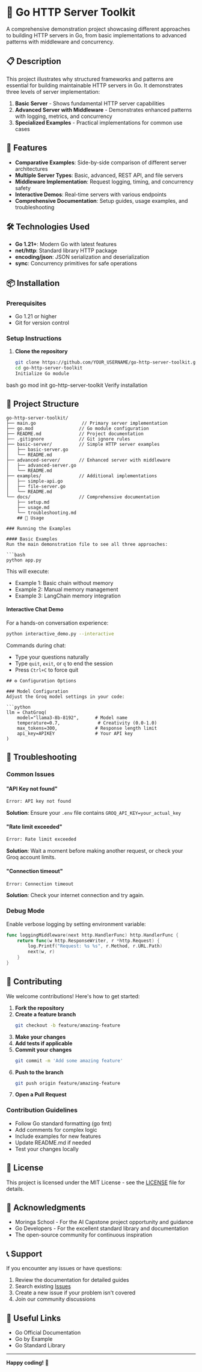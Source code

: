 # 🚀 Go HTTP Server Toolkit

A comprehensive demonstration project showcasing different approaches to building HTTP servers in Go, from basic implementations to advanced patterns with middleware and concurrency.

## 📋 Description

This project illustrates why structured frameworks and patterns are essential for building maintainable HTTP servers in Go. It demonstrates three levels of server implementation:

1. **Basic Server** - Shows fundamental HTTP server capabilities
2. **Advanced Server with Middleware** - Demonstrates enhanced patterns with logging, metrics, and concurrency
3. **Specialized Examples** - Practical implementations for common use cases

## 🚀 Features

- **Comparative Examples**: Side-by-side comparison of different server architectures
- **Multiple Server Types**: Basic, advanced, REST API, and file servers
- **Middleware Implementation**: Request logging, timing, and concurrency safety
- **Interactive Demos**: Real-time servers with various endpoints
- **Comprehensive Documentation**: Setup guides, usage examples, and troubleshooting

## 🛠️ Technologies Used

- **Go 1.21+**: Modern Go with latest features
- **net/http**: Standard library HTTP package
- **encoding/json**: JSON serialization and deserialization
- **sync**: Concurrency primitives for safe operations

## 📦 Installation

### Prerequisites

- Go 1.21 or higher
- Git for version control

### Setup Instructions

1. **Clone the repository**
   ```bash
   git clone https://github.com/YOUR_USERNAME/go-http-server-toolkit.git
   cd go-http-server-toolkit
   Initialize Go module

bash
go mod init go-http-server-toolkit
Verify installation


## 📁 Project Structure

```
go-http-server-toolkit/
├── main.go                 // Primary server implementation
├── go.mod                 // Go module configuration
├── README.md              // Project documentation
├── .gitignore             // Git ignore rules
├── basic-server/          // Simple HTTP server examples
│   ├── basic-server.go
│   └── README.md
├── advanced-server/       // Enhanced server with middleware
│   ├── advanced-server.go
│   └── README.md
├── examples/              // Additional implementations
│   ├── simple-api.go
│   ├── file-server.go
│   └── README.md
└── docs/                  // Comprehensive documentation
    ├── setup.md
    ├── usage.md
    └── troubleshooting.md
    ## 🎯 Usage

### Running the Examples

#### Basic Examples
Run the main demonstration file to see all three approaches:

```bash
python app.py
```

This will execute:
- Example 1: Basic chain without memory
- Example 2: Manual memory management
- Example 3: LangChain memory integration

#### Interactive Chat Demo
For a hands-on conversation experience:

```bash
python interactive_demo.py --interactive
```

Commands during chat:
- Type your questions naturally
- Type `quit`, `exit`, or `q` to end the session
- Press `Ctrl+C` to force quit
```
## ⚙️ Configuration Options

### Model Configuration
Adjust the Groq model settings in your code:

```python
llm = ChatGroq(
    model="llama3-8b-8192",      # Model name
    temperature=0.7,              # Creativity (0.0-1.0)
    max_tokens=300,              # Response length limit
    api_key=APIKEY               # Your API key
)
```

## 🔧 Troubleshooting

### Common Issues

#### "API Key not found"
```bash
Error: API key not found
```
**Solution**: Ensure your `.env` file contains `GROQ_API_KEY=your_actual_key`

#### "Rate limit exceeded"
```bash
Error: Rate limit exceeded
```
**Solution**: Wait a moment before making another request, or check your Groq account limits.

#### "Connection timeout"
```bash
Error: Connection timeout
```
**Solution**: Check your internet connection and try again.

### Debug Mode
Enable verbose logging by setting environment variable:
```go
func loggingMiddleware(next http.HandlerFunc) http.HandlerFunc {
    return func(w http.ResponseWriter, r *http.Request) {
        log.Printf("Request: %s %s", r.Method, r.URL.Path)
        next(w, r)
    }
}

```

## 🤝 Contributing

We welcome contributions! Here's how to get started:

1. **Fork the repository**
2. **Create a feature branch**
   ```bash
   git checkout -b feature/amazing-feature
   ```
3. **Make your changes**
4. **Add tests if applicable**
5. **Commit your changes**
   ```bash
   git commit -m 'Add some amazing feature'
   ```
6. **Push to the branch**
   ```bash
   git push origin feature/amazing-feature
   ```
7. **Open a Pull Request**

### Contribution Guidelines

- Follow Go standard formatting (go fmt)
- Add comments for complex logic
- Include examples for new features
- Update README.md if needed
- Test your changes locally

## 📝 License

This project is licensed under the MIT License - see the [LICENSE](LICENSE) file for details.

## 🙏 Acknowledgments

- Moringa School - For the AI Capstone project opportunity and guidance
- Go Developers - For the excellent standard library and documentation
- The open-source community for continuous inspiration

## 📞 Support

If you encounter any issues or have questions:

1. Review the documentation for detailed guides
2. Search existing [Issues](../../issues)
3. Create a new issue if your problem isn't covered
4. Join our community discussions

## 🔗 Useful Links

- Go Official Documentation
- Go by Example
- Go Standard Library

---

**Happy coding!** 🎉